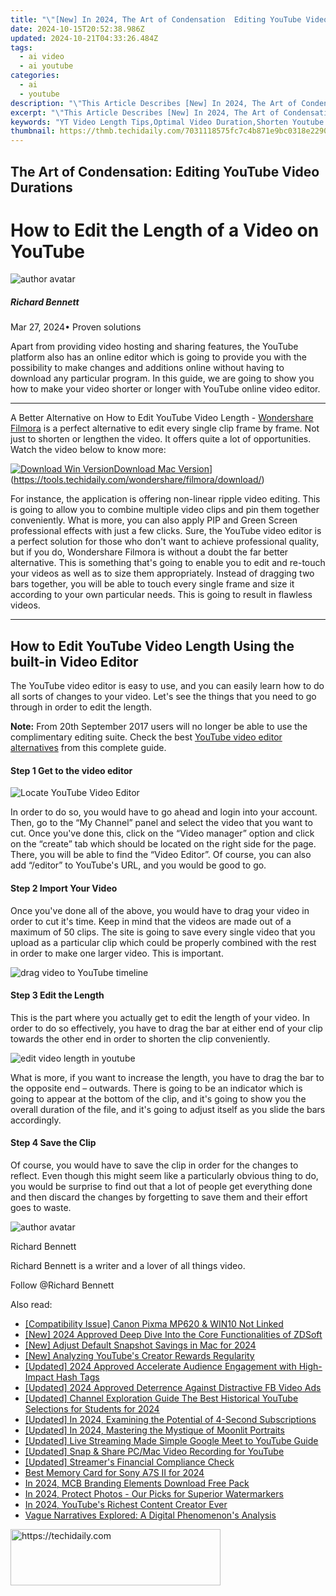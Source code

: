 ```yaml
---
title: "\"[New] In 2024, The Art of Condensation  Editing YouTube Video Durations\""
date: 2024-10-15T20:52:38.986Z
updated: 2024-10-21T04:33:26.484Z
tags:
  - ai video
  - ai youtube
categories:
  - ai
  - youtube
description: "\"This Article Describes [New] In 2024, The Art of Condensation: Editing YouTube Video Durations\""
excerpt: "\"This Article Describes [New] In 2024, The Art of Condensation: Editing YouTube Video Durations\""
keywords: "YT Video Length Tips,Optimal Video Duration,Shorten Youtube Videos,Edit Video Timings,Reduce Video Playtime,Condense YouTube Content,Minimize Video Length"
thumbnail: https://thmb.techidaily.com/7031118575fc7c4b871e9bc0318e22904e8a5da64ff2c87df07fed7ddfd21d40.jpg
---
```


## The Art of Condensation: Editing YouTube Video Durations

# How to Edit the Length of a Video on YouTube

![author avatar](https://images.wondershare.com/filmora/article-images/richard-bennett.jpg)

##### Richard Bennett

 Mar 27, 2024• Proven solutions

Apart from providing video hosting and sharing features, the YouTube platform also has an online editor which is going to provide you with the possibility to make changes and additions online without having to download any particular program. In this guide, we are going to show you how to make your video shorter or longer with YouTube online video editor.

---

A Better Alternative on How to Edit YouTube Video Length - [Wondershare Filmora](https://tools.techidaily.com/wondershare/filmora/download/) is a perfect alternative to edit every single clip frame by frame. Not just to shorten or lengthen the video. It offers quite a lot of opportunities. Watch the video below to know more:

[![Download Win Version](https://images.wondershare.com/filmora/guide/download-btn-win.jpg)](https://tools.techidaily.com/wondershare/filmora/download/)[Download Mac Version](https://images.wondershare.com/filmora/guide/download-btn-mac.jpg)](https://tools.techidaily.com/wondershare/filmora/download/)

For instance, the application is offering non-linear ripple video editing. This is going to allow you to combine multiple video clips and pin them together conveniently. What is more, you can also apply PIP and Green Screen professional effects with just a few clicks. Sure, the YouTube video editor is a perfect solution for those who don't want to achieve professional quality, but if you do, Wondershare Filmora is without a doubt the far better alternative. This is something that's going to enable you to edit and re-touch your videos as well as to size them appropriately. Instead of dragging two bars together, you will be able to touch every single frame and size it according to your own particular needs. This is going to result in flawless videos.

---

## How to Edit YouTube Video Length Using the built-in Video Editor

The YouTube video editor is easy to use, and you can easily learn how to do all sorts of changes to your video. Let's see the things that you need to go through in order to edit the length.

**Note:** From 20th September 2017 users will no longer be able to use the complimentary editing suite. Check the best [YouTube video editor alternatives](https://tools.techidaily.com/wondershare/filmora/download/) from this complete guide.

#### Step 1 Get to the video editor

![Locate YouTube Video Editor](https://images.wondershare.com/filmora/article-images/add-music-to-youtube-video-6.jpg)

In order to do so, you would have to go ahead and login into your account. Then, go to the “My Channel” panel and select the video that you want to cut. Once you've done this, click on the “Video manager” option and click on the “create” tab which should be located on the right side for the page. There, you will be able to find the “Video Editor”. Of course, you can also add “/editor” to YouTube's URL, and you would be good to go.

#### Step 2 Import Your Video

Once you've done all of the above, you would have to drag your video in order to cut it's time. Keep in mind that the videos are made out of a maximum of 50 clips. The site is going to save every single video that you upload as a particular clip which could be properly combined with the rest in order to make one larger video. This is important.

![drag video to YouTube timeline](https://images.wondershare.com/filmora/article-images/drag-video-to-youtube-timeline.jpg)

#### Step 3 Edit the Length

This is the part where you actually get to edit the length of your video. In order to do so effectively, you have to drag the bar at either end of your clip towards the other end in order to shorten the clip conveniently.

![edit video length in youtube](https://images.wondershare.com/filmora/article-images/edit-video-length-in-youtube.jpg)

What is more, if you want to increase the length, you have to drag the bar to the opposite end – outwards. There is going to be an indicator which is going to appear at the bottom of the clip, and it's going to show you the overall duration of the file, and it's going to adjust itself as you slide the bars accordingly.

#### Step 4 Save the Clip

Of course, you would have to save the clip in order for the changes to reflect. Even though this might seem like a particularly obvious thing to do, you would be surprise to find out that a lot of people get everything done and then discard the changes by forgetting to save them and their effort goes to waste.

![author avatar](https://images.wondershare.com/filmora/article-images/richard-bennett.jpg)

Richard Bennett

Richard Bennett is a writer and a lover of all things video.

Follow @Richard Bennett

<ins class="adsbygoogle"
     style="display:block"
     data-ad-format="autorelaxed"
     data-ad-client="ca-pub-7571918770474297"
     data-ad-slot="1223367746"></ins>

<ins class="adsbygoogle"
     style="display:block"
     data-ad-client="ca-pub-7571918770474297"
     data-ad-slot="8358498916"
     data-ad-format="auto"
     data-full-width-responsive="true"></ins>

<span class="atpl-alsoreadstyle">Also read:</span>
<div><ul>
<li><a href="https://printer-issues.techidaily.com/compatibility-issue-canon-pixma-mp620-and-win10-not-linked/"><u>[Compatibility Issue] Canon Pixma MP620 & WIN10 Not Linked</u></a></li>
<li><a href="https://screen-mirroring-recording.techidaily.com/new-2024-approved-deep-dive-into-the-core-functionalities-of-zdsoft/"><u>[New] 2024 Approved Deep Dive Into the Core Functionalities of ZDSoft</u></a></li>
<li><a href="https://screen-mirroring-recording.techidaily.com/new-adjust-default-snapshot-savings-in-mac-for-2024/"><u>[New] Adjust Default Snapshot Savings in Mac for 2024</u></a></li>
<li><a href="https://youtube-blog.techidaily.com/nalyzing-youtubes-creator-rewards-regularity/"><u>[New] Analyzing YouTube's Creator Rewards Regularity</u></a></li>
<li><a href="https://youtube-blog.techidaily.com/ed-2024-approved-accelerate-audience-engagement-with-high-impact-hash-tags/"><u>[Updated] 2024 Approved Accelerate Audience Engagement with High-Impact Hash Tags</u></a></li>
<li><a href="https://facebook-clips.techidaily.com/updated-2024-approved-deterrence-against-distractive-fb-video-ads/"><u>[Updated] 2024 Approved Deterrence Against Distractive FB Video Ads</u></a></li>
<li><a href="https://youtube-blog.techidaily.com/ed-channel-exploration-guide-the-best-historical-youtube-selections-for-students-for-2024/"><u>[Updated] Channel Exploration Guide The Best Historical YouTube Selections for Students for 2024</u></a></li>
<li><a href="https://facebook-video-share.techidaily.com/updated-in-2024-examining-the-potential-of-4-second-subscriptions/"><u>[Updated] In 2024, Examining the Potential of 4-Second Subscriptions</u></a></li>
<li><a href="https://video-capture.techidaily.com/updated-in-2024-mastering-the-mystique-of-moonlit-portraits/"><u>[Updated] In 2024, Mastering the Mystique of Moonlit Portraits</u></a></li>
<li><a href="https://youtube-blog.techidaily.com/ed-live-streaming-made-simple-google-meet-to-youtube-guide/"><u>[Updated] Live Streaming Made Simple Google Meet to YouTube Guide</u></a></li>
<li><a href="https://youtube-blog.techidaily.com/ed-snap-and-share-pcmac-video-recording-for-youtube/"><u>[Updated] Snap & Share PC/Mac Video Recording for YouTube</u></a></li>
<li><a href="https://youtube-blog.techidaily.com/ed-streamers-financial-compliance-check/"><u>[Updated] Streamer's Financial Compliance Check</u></a></li>
<li><a href="https://fox-info.techidaily.com/best-memory-card-for-sony-a7s-ii-for-2024/"><u>Best Memory Card for Sony A7S II for 2024</u></a></li>
<li><a href="https://youtube-blog.techidaily.com/24-mcb-branding-elements-download-free-pack/"><u>In 2024, MCB Branding Elements Download Free Pack</u></a></li>
<li><a href="https://extra-guidance.techidaily.com/in-2024-protect-photos-our-picks-for-superior-watermarkers/"><u>In 2024, Protect Photos - Our Picks for Superior Watermarkers</u></a></li>
<li><a href="https://youtube-blog.techidaily.com/24-youtubes-richest-content-creator-ever/"><u>In 2024, YouTube's Richest Content Creator Ever</u></a></li>
<li><a href="https://facebook.techidaily.com/vague-narratives-explored-a-digital-phenomenons-analysis/"><u>Vague Narratives Explored: A Digital Phenomenon's Analysis</u></a></li>
</ul></div>

<!-- affiliate ads begin -->
<a href="https://aligracehair.sjv.io/c/5597632/2135416/19272" target="_top" id="2135416">
  <img src="//a.impactradius-go.com/display-ad/19272-2135416" border="0" alt="https://techidaily.com" width="336" height="90"/>
</a>
<img height="0" width="0" src="https://aligracehair.sjv.io/i/5597632/2135416/19272" style="position:absolute;visibility:hidden;" border="0" />
<!-- affiliate ads end -->

